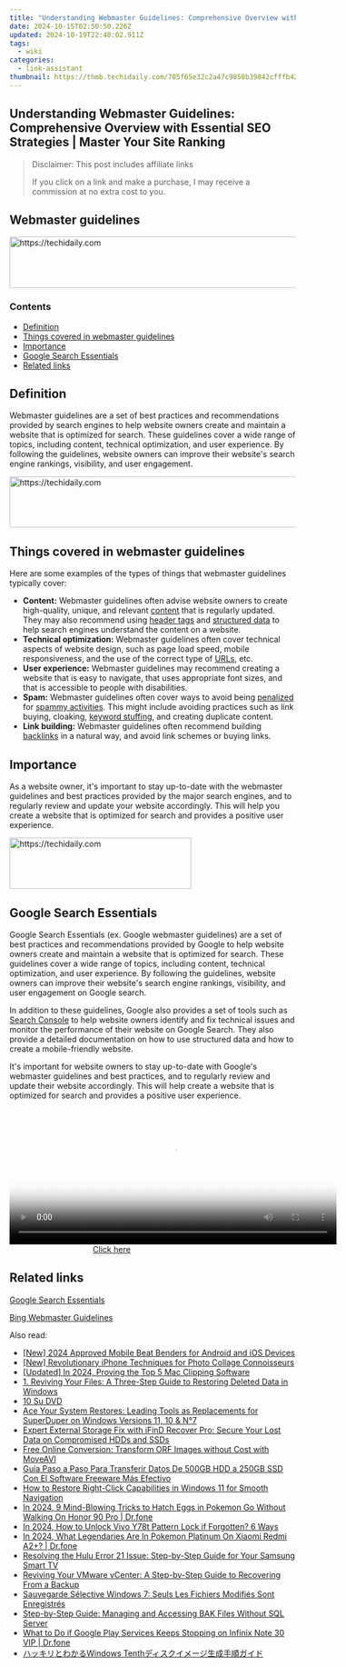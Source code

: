 ```yaml
---
title: "Understanding Webmaster Guidelines: Comprehensive Overview with Essential SEO Strategies | Master Your Site Ranking"
date: 2024-10-15T02:50:50.226Z
updated: 2024-10-19T22:48:02.911Z
tags:
  - wiki
categories:
  - link-assistant
thumbnail: https://thmb.techidaily.com/705f65e32c2a47c9858b39842cfffb42a850218d7fcaebdfab8f93329d1c65e1.jpg
---
```


## Understanding Webmaster Guidelines: Comprehensive Overview with Essential SEO Strategies | Master Your Site Ranking

>  Disclaimer: This post includes affiliate links
>
>  If you click on a link and make a purchase, I may receive a commission at no extra cost to you.
>

## Webmaster guidelines

<!-- affiliate ads begin -->
<a href="https://ephamedtechinc.pxf.io/c/5597632/2137215/26400" target="_top" id="2137215">
  <img src="//a.impactradius-go.com/display-ad/26400-2137215" border="0" alt="https://techidaily.com" width="728" height="90"/>
</a>
<img height="0" width="0" src="https://ephamedtechinc.pxf.io/i/5597632/2137215/26400" style="position:absolute;visibility:hidden;" border="0" />
<!-- affiliate ads end -->

### Contents

* [Definition](https://tools.techidaily.com/link-assistant/products/)
* [Things covered in webmaster guidelines](https://tools.techidaily.com/link-assistant/products/)
* [Importance](https://tools.techidaily.com/link-assistant/products/)
* [Google Search Essentials](https://tools.techidaily.com/link-assistant/products/)
* [Related links](https://tools.techidaily.com/link-assistant/products/)

## Definition

Webmaster guidelines are a set of best practices and recommendations provided by search engines to help website owners create and maintain a website that is optimized for search. These guidelines cover a wide range of topics, including content, technical optimization, and user experience. By following the guidelines, website owners can improve their website's search engine rankings, visibility, and user engagement.

<!-- affiliate ads begin -->
<a href="https://appsumo.8odi.net/c/5597632/2144308/7443" target="_top" id="2144308">
  <img src="//a.impactradius-go.com/display-ad/7443-2144308" border="0" alt="https://techidaily.com" width="600" height="90"/>
</a>
<img height="0" width="0" src="https://appsumo.8odi.net/i/5597632/2144308/7443" style="position:absolute;visibility:hidden;" border="0" />
<!-- affiliate ads end -->

## Things covered in webmaster guidelines

Here are some examples of the types of things that webmaster guidelines typically cover:

* **Content:** Webmaster guidelines often advise website owners to create high-quality, unique, and relevant [content](https://tools.techidaily.com/link-assistant/products/) that is regularly updated. They may also recommend using [header tags](https://tools.techidaily.com/link-assistant/products/) and [structured data](https://tools.techidaily.com/link-assistant/products/) to help search engines understand the content on a website.
* **Technical optimization:** Webmaster guidelines often cover technical aspects of website design, such as page load speed, mobile responsiveness, and the use of the correct type of [URLs](https://tools.techidaily.com/link-assistant/products/), etc.
* **User experience:** Webmaster guidelines may recommend creating a website that is easy to navigate, that uses appropriate font sizes, and that is accessible to people with disabilities.
* **Spam:** Webmaster guidelines often cover ways to avoid being [penalized](https://tools.techidaily.com/link-assistant/products/) for [spammy activities](https://tools.techidaily.com/link-assistant/products/). This might include avoiding practices such as link buying, cloaking, [keyword stuffing](https://tools.techidaily.com/link-assistant/products/), and creating duplicate content.
* **Link building:** Webmaster guidelines often recommend building [backlinks](https://tools.techidaily.com/link-assistant/products/) in a natural way, and avoid link schemes or buying links.

## Importance

As a website owner, it's important to stay up-to-date with the webmaster guidelines and best practices provided by the major search engines, and to regularly review and update your website accordingly. This will help you create a website that is optimized for search and provides a positive user experience.

<!-- affiliate ads begin -->
<a href="https://wigfever.sjv.io/c/5597632/2014853/22899" target="_top" id="2014853">
  <img src="//a.impactradius-go.com/display-ad/22899-2014853" border="0" alt="https://techidaily.com" width="320" height="90"/>
</a>
<img height="0" width="0" src="https://wigfever.sjv.io/i/5597632/2014853/22899" style="position:absolute;visibility:hidden;" border="0" />
<!-- affiliate ads end -->

## Google Search Essentials

Google Search Essentials (ex. Google webmaster guidelines) are a set of best practices and recommendations provided by Google to help website owners create and maintain a website that is optimized for search. These guidelines cover a wide range of topics, including content, technical optimization, and user experience. By following the guidelines, website owners can improve their website's search engine rankings, visibility, and user engagement on Google search.

In addition to these guidelines, Google also provides a set of tools such as [Search Console](https://search.google.com/search-console/about) to help website owners identify and fix technical issues and monitor the performance of their website on Google Search. They also provide a detailed documentation on how to use structured data and how to create a mobile-friendly website.

It's important for website owners to stay up-to-date with Google's webmaster guidelines and best practices, and to regularly review and update their website accordingly. This will help create a website that is optimized for search and provides a positive user experience.

<!-- affiliate ads begin -->
<span id="1982485">
					<video width="576" height="240" style="cursor:pointer"
           poster="//a.impactradius-go.com/display-clicktoplayimage/1982485.png"
           onclick="if(!this.playClicked){this.play();this.setAttribute('controls',true);this.playClicked=true;}">
	   <source src="//a.impactradius-go.com/display-ad/22993-1982485">
	   <img src="//a.impactradius-go.com/display-clicktoplayimage/1982485.png" style="border: none; height: 100%; width: 100%; object-fit: contain">
	</video>
	<div style="width:360px;text-align:center"><a href="javascript:window.open(decodeURIComponent('https%3A%2F%2Fhomestyler.sjv.io%2Fc%2F5597632%2F1982485%2F22993'), '_blank');void(0);">Click here</a></div>
</span>
<img height="0" width="0" src="https://imp.pxf.io/i/5597632/1982485/22993" style="position:absolute;visibility:hidden;" border="0" />
<!-- affiliate ads end -->

## Related links

[Google Search Essentials](https://developers.google.com/search/docs/essentials)

[Bing Webmaster Guidelines](https://www.bing.com/webmasters/help/webmasters-guidelines-30fba23a)

<ins class="adsbygoogle"
     style="display:block"
     data-ad-format="autorelaxed"
     data-ad-client="ca-pub-7571918770474297"
     data-ad-slot="1223367746"></ins>

<ins class="adsbygoogle"
     style="display:block"
     data-ad-client="ca-pub-7571918770474297"
     data-ad-slot="8358498916"
     data-ad-format="auto"
     data-full-width-responsive="true"></ins>

<span class="atpl-alsoreadstyle">Also read:</span>
<div><ul>
<li><a href="https://youtube-tips.techidaily.com/024-approved-mobile-beat-benders-for-android-and-ios-devices/"><u>[New] 2024 Approved Mobile Beat Benders for Android and iOS Devices</u></a></li>
<li><a href="https://extra-guidance.techidaily.com/new-revolutionary-iphone-techniques-for-photo-collage-connoisseurs/"><u>[New] Revolutionary iPhone Techniques for Photo Collage Connoisseurs</u></a></li>
<li><a href="https://screen-sharing-recording.techidaily.com/updated-in-2024-proving-the-top-5-mac-clipping-software/"><u>[Updated] In 2024, Proving the Top 5 Mac Clipping Software</u></a></li>
<li><a href="https://win-extraordinary.techidaily.com/1-reviving-your-files-a-three-step-guide-to-restoring-deleted-data-in-windows/"><u>1. Reviving Your Files: A Three-Step Guide to Restoring Deleted Data in Windows</u></a></li>
<li><a href="https://win-extraordinary.techidaily.com/10-su-dvd/"><u>10 Su DVD</u></a></li>
<li><a href="https://win-extraordinary.techidaily.com/ace-your-system-restores-leading-tools-as-replacements-for-superduper-on-windows-versions-11-10-and-n7/"><u>Ace Your System Restores: Leading Tools as Replacements for SuperDuper on Windows Versions 11, 10 & N°7</u></a></li>
<li><a href="https://win-extraordinary.techidaily.com/expert-external-storage-fix-with-ifind-recover-pro-secure-your-lost-data-on-compromised-hdds-and-ssds/"><u>Expert External Storage Fix with iFinD Recover Pro: Secure Your Lost Data on Compromised HDDs and SSDs</u></a></li>
<li><a href="https://win-forum.techidaily.com/free-online-conversion-transform-orf-images-without-cost-with-moveavi/"><u>Free Online Conversion: Transform ORF Images without Cost with MoveAVI</u></a></li>
<li><a href="https://win-extraordinary.techidaily.com/guia-paso-a-paso-para-transferir-datos-de-500gb-hdd-a-250gb-ssd-con-el-software-freeware-mas-efectivo/"><u>Guía Paso a Paso Para Transferir Datos De 500GB HDD a 250GB SSD Con El Software Freeware Más Efectivo</u></a></li>
<li><a href="https://win-howtos.techidaily.com/how-to-restore-right-click-capabilities-in-windows-11-for-smooth-navigation/"><u>How to Restore Right-Click Capabilities in Windows 11 for Smooth Navigation</u></a></li>
<li><a href="https://pokemon-go-android.techidaily.com/in-2024-9-mind-blowing-tricks-to-hatch-eggs-in-pokemon-go-without-walking-on-honor-90-pro-drfone-by-drfone-virtual-android/"><u>In 2024, 9 Mind-Blowing Tricks to Hatch Eggs in Pokemon Go Without Walking On Honor 90 Pro | Dr.fone</u></a></li>
<li><a href="https://android-unlock.techidaily.com/in-2024-how-to-unlock-vivo-y78t-pattern-lock-if-forgotten-6-ways-by-drfone-android/"><u>In 2024, How to Unlock Vivo Y78t Pattern Lock if Forgotten? 6 Ways</u></a></li>
<li><a href="https://change-location.techidaily.com/in-2024-what-legendaries-are-in-pokemon-platinum-on-xiaomi-redmi-a2plus-drfone-by-drfone-virtual-android/"><u>In 2024, What Legendaries Are In Pokemon Platinum On Xiaomi Redmi A2+? | Dr.fone</u></a></li>
<li><a href="https://discover-answers.techidaily.com/resolving-the-hulu-error-21-issue-step-by-step-guide-for-your-samsung-smart-tv/"><u>Resolving the Hulu Error 21 Issue: Step-by-Step Guide for Your Samsung Smart TV</u></a></li>
<li><a href="https://win-extraordinary.techidaily.com/reviving-your-vmware-vcenter-a-step-by-step-guide-to-recovering-from-a-backup/"><u>Reviving Your VMware vCenter: A Step-by-Step Guide to Recovering From a Backup</u></a></li>
<li><a href="https://win-extraordinary.techidaily.com/sauvegarde-selective-windows-7-seuls-les-fichiers-modifies-sont-enregistres/"><u>Sauvegarde Sélective Windows 7: Seuls Les Fichiers Modifiés Sont Enregistrés</u></a></li>
<li><a href="https://win-extraordinary.techidaily.com/step-by-step-guide-managing-and-accessing-bak-files-without-sql-server/"><u>Step-by-Step Guide: Managing and Accessing BAK Files Without SQL Server</u></a></li>
<li><a href="https://howto.techidaily.com/what-to-do-if-google-play-services-keeps-stopping-on-infinix-note-30-vip-drfone-by-drfone-fix-android-problems-fix-android-problems/"><u>What to Do if Google Play Services Keeps Stopping on Infinix Note 30 VIP | Dr.fone</u></a></li>
<li><a href="https://win-extraordinary.techidaily.com/windows-tenth/"><u>ハッキリとわかるWindows Tenthディスクイメージ生成手順ガイド</u></a></li>
</ul></div>

